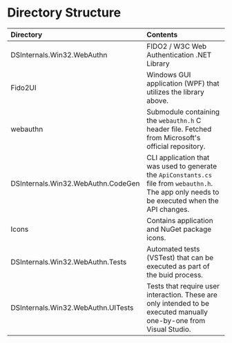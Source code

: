 # Directory Structure

|Directory|Contents|
|:--------|:-------|
|DSInternals.Win32.WebAuthn|FIDO2 / W3C Web Authentication .NET Library|
|Fido2UI|Windows GUI application (WPF) that utilizes the library above.|
|webauthn|Submodule containing the `webauthn.h` C header file. Fetched from Microsoft's official repository.|
|DSInternals.Win32.WebAuthn.CodeGen|CLI application that was used to generate the `ApiConstants.cs` file from `webauthn.h`. The app only needs to be executed when the API changes.|
|Icons|Contains application and NuGet package icons.|
|DSInternals.Win32.WebAuthn.Tests|Automated tests (VSTest) that can be executed as part of the buid process.|
|DSInternals.Win32.WebAuthn.UITests|Tests that require user interaction. These are only intended to be executed manually one-by-one from Visual Studio.|
